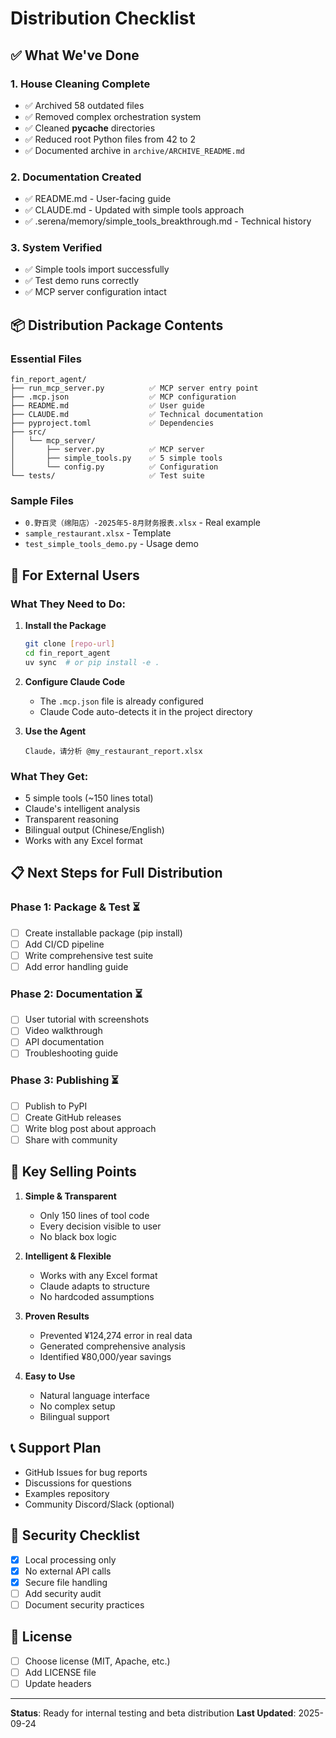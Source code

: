 # Distribution Checklist

## ✅ What We've Done

### 1. House Cleaning Complete
- ✅ Archived 58 outdated files
- ✅ Removed complex orchestration system
- ✅ Cleaned __pycache__ directories
- ✅ Reduced root Python files from 42 to 2
- ✅ Documented archive in `archive/ARCHIVE_README.md`

### 2. Documentation Created
- ✅ README.md - User-facing guide
- ✅ CLAUDE.md - Updated with simple tools approach
- ✅ .serena/memory/simple_tools_breakthrough.md - Technical history

### 3. System Verified
- ✅ Simple tools import successfully
- ✅ Test demo runs correctly
- ✅ MCP server configuration intact

## 📦 Distribution Package Contents

### Essential Files
```
fin_report_agent/
├── run_mcp_server.py          ✅ MCP server entry point
├── .mcp.json                  ✅ MCP configuration
├── README.md                  ✅ User guide
├── CLAUDE.md                  ✅ Technical documentation
├── pyproject.toml             ✅ Dependencies
├── src/
│   └── mcp_server/
│       ├── server.py          ✅ MCP server
│       ├── simple_tools.py    ✅ 5 simple tools
│       └── config.py          ✅ Configuration
└── tests/                     ✅ Test suite
```

### Sample Files
- `0.野百灵（绵阳店）-2025年5-8月财务报表.xlsx` - Real example
- `sample_restaurant.xlsx` - Template
- `test_simple_tools_demo.py` - Usage demo

## 🚀 For External Users

### What They Need to Do:

1. **Install the Package**
   ```bash
   git clone [repo-url]
   cd fin_report_agent
   uv sync  # or pip install -e .
   ```

2. **Configure Claude Code**
   - The `.mcp.json` file is already configured
   - Claude Code auto-detects it in the project directory

3. **Use the Agent**
   ```
   Claude，请分析 @my_restaurant_report.xlsx
   ```

### What They Get:

- 5 simple tools (~150 lines total)
- Claude's intelligent analysis
- Transparent reasoning
- Bilingual output (Chinese/English)
- Works with any Excel format

## 📋 Next Steps for Full Distribution

### Phase 1: Package & Test ⏳
- [ ] Create installable package (pip install)
- [ ] Add CI/CD pipeline
- [ ] Write comprehensive test suite
- [ ] Add error handling guide

### Phase 2: Documentation ⏳
- [ ] User tutorial with screenshots
- [ ] Video walkthrough
- [ ] API documentation
- [ ] Troubleshooting guide

### Phase 3: Publishing ⏳
- [ ] Publish to PyPI
- [ ] Create GitHub releases
- [ ] Write blog post about approach
- [ ] Share with community

## 🎯 Key Selling Points

1. **Simple & Transparent**
   - Only 150 lines of tool code
   - Every decision visible to user
   - No black box logic

2. **Intelligent & Flexible**
   - Works with any Excel format
   - Claude adapts to structure
   - No hardcoded assumptions

3. **Proven Results**
   - Prevented ¥124,274 error in real data
   - Generated comprehensive analysis
   - Identified ¥80,000/year savings

4. **Easy to Use**
   - Natural language interface
   - No complex setup
   - Bilingual support

## 📞 Support Plan

- GitHub Issues for bug reports
- Discussions for questions
- Examples repository
- Community Discord/Slack (optional)

## 🔐 Security Checklist

- [x] Local processing only
- [x] No external API calls
- [x] Secure file handling
- [ ] Add security audit
- [ ] Document security practices

## 📝 License

- [ ] Choose license (MIT, Apache, etc.)
- [ ] Add LICENSE file
- [ ] Update headers

---

**Status**: Ready for internal testing and beta distribution
**Last Updated**: 2025-09-24